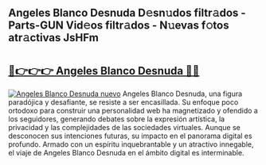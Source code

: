 ## Angeles Blanco Desnuda D𝚎sn𝚞dos filtr𝚊dos - Parts-GUN Vid𝚎os filtr𝚊dos - N𝚞evas f𝚘tos atr𝚊ctivas JsHFm

# <h2><a href="http://mb7ta4t.tromn.icu/?c=Angeles+Blanco+Desnuda">🔗👉👉👉 Angeles Blanco Desnuda 🔗🔗</a></h2>

[![Angeles Blanco Desnuda nuevo](https://i.imgur.com/pEAQMta.gif)](http://mb7ta4t.tromn.icu/?c=Angeles+Blanco+Desnuda)
Angeles Blanco Desnuda, una figura paradójica y desafiante, se resiste a ser encasillada. Su enfoque poco ortodoxo para construir una personalidad web ha magnetizado y ofendido a los seguidores, generando debates sobre la expresión artística, la privacidad y las complejidades de las sociedades virtuales. Aunque se desconocen sus intenciones futuras, su impacto en el panorama digital es profundo. Armado con un espíritu inquebrantable y un atractivo innegable, el viaje de Angeles Blanco Desnuda en el ámbito digital es interminable.
